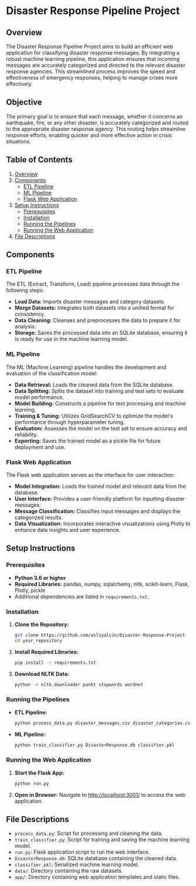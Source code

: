 # Disaster Response Pipeline Project

## Overview

The Disaster Response Pipeline Project aims to build an efficient web application for classifying disaster response messages. By integrating a robust machine learning pipeline, this application ensures that incoming messages are accurately categorized and directed to the relevant disaster response agencies. This streamlined process improves the speed and effectiveness of emergency responses, helping to manage crises more effectively.

## Objective
The primary goal is to ensure that each message, whether it concerns an earthquake, fire, or any other disaster, is accurately categorized and routed to the appropriate disaster response agency. This routing helps streamline response efforts, enabling quicker and more effective action in crisis situations.


## Table of Contents
1. [Overview](#overview)
2. [Components](#components)
   - [ETL Pipeline](#etl-pipeline)
   - [ML Pipeline](#ml-pipeline)
   - [Flask Web Application](#flask-web-application)
3. [Setup Instructions](#setup-instructions)
   - [Prerequisites](#prerequisites)
   - [Installation](#installation)
   - [Running the Pipelines](#running-the-pipelines)
   - [Running the Web Application](#running-the-web-application)
4. [File Descriptions](#file-descriptions)

## Components

### ETL Pipeline

The ETL (Extract, Transform, Load) pipeline processes data through the following steps:

- **Load Data:** Imports disaster messages and category datasets.
- **Merge Datasets:** Integrates both datasets into a unified format for consistency.
- **Data Cleaning:** Cleanses and preprocesses the data to prepare it for analysis.
- **Storage:** Saves the processed data into an SQLite database, ensuring it is ready for use in the machine learning model.

### ML Pipeline

The ML (Machine Learning) pipeline handles the development and evaluation of the classification model:

- **Data Retrieval:** Loads the cleaned data from the SQLite database.
- **Data Splitting:** Splits the dataset into training and test sets to evaluate model performance.
- **Model Building:** Constructs a pipeline for text processing and machine learning.
- **Training & Tuning:** Utilizes GridSearchCV to optimize the model's performance through hyperparameter tuning.
- **Evaluation:** Assesses the model on the test set to ensure accuracy and reliability.
- **Exporting:** Saves the trained model as a pickle file for future deployment and use.

### Flask Web Application

The Flask web application serves as the interface for user interaction:

- **Model Integration:** Loads the trained model and relevant data from the database.
- **User Interface:** Provides a user-friendly platform for inputting disaster messages.
- **Message Classification:** Classifies input messages and displays the categorized results.
- **Data Visualization:** Incorporates interactive visualizations using Plotly to enhance data insights and user experience.

## Setup Instructions

### Prerequisites

- **Python 3.6 or higher**
- **Required Libraries:** pandas, numpy, sqlalchemy, nltk, scikit-learn, Flask, Plotly, pickle
- Additional dependencies are listed in `requirements.txt`.

### Installation

1. **Clone the Repository:**
    ```bash
    git clone https://github.com/asliyalcin/Disaster-Response-Project
    cd your_repository
    ```

2. **Install Required Libraries:**
    ```bash
    pip install -r requirements.txt
    ```

3. **Download NLTK Data:**
    ```bash
    python -m nltk.downloader punkt stopwords wordnet
    ```

### Running the Pipelines

- **ETL Pipeline:**
    ```bash
    python process_data.py disaster_messages.csv disaster_categories.csv DisasterResponse.db
    ```

- **ML Pipeline:**
    ```bash
    python train_classifier.py DisasterResponse.db classifier.pkl
    ```

### Running the Web Application

1. **Start the Flask App:**
    ```bash
    python run.py
    ```

2. **Open in Browser:**
    Navigate to [http://localhost:3001/](http://localhost:3001/) to access the web application.

## File Descriptions

- `process_data.py`: Script for processing and cleaning the data.
- `train_classifier.py`: Script for training and saving the machine learning model.
- `run.py`: Flask application script to run the web interface.
- `DisasterResponse.db`: SQLite database containing the cleaned data.
- `classifier.pkl`: Serialized machine learning model.
- `data/`: Directory containing the raw datasets.
- `app/`: Directory containing web application templates and static files.

